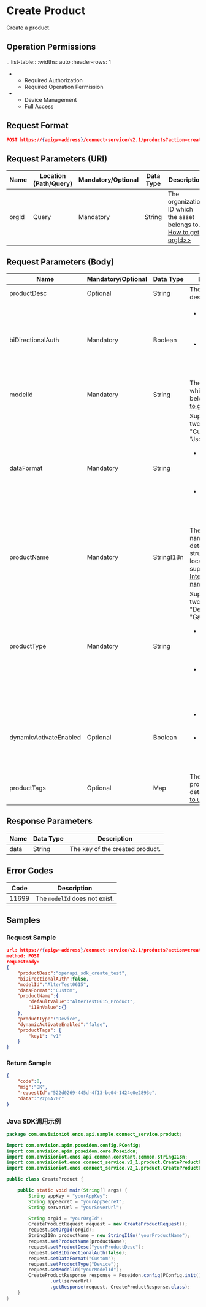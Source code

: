 # Create Product

Create a product.

## Operation Permissions

.. list-table::
   :widths: auto
   :header-rows: 1

   * - Required Authorization
     - Required Operation Permission
   * - Device Management
     - Full Access

## Request Format

```json
POST https://{apigw-address}/connect-service/v2.1/products?action=create
```

## Request Parameters (URI)

| Name | Location (Path/Query) | Mandatory/Optional | Data Type | Description |
|---------------|------------------|----------|-----------|--------------|
| orgId         | Query            | Mandatory     | String    | The organization ID which the asset belongs to. [How to get orgId>>](/docs/api/en/2.1.0/api_faqs#how-to-get-organization-id-orgid-orgid)                |


## Request Parameters (Body)

| Name | Mandatory/Optional | Data Type | Description |
|--------------------|----------|-----------|--------------|
| productDesc       | Optional     | String       | The product description. |
| biDirectionalAuth | Mandatory      | Boolean      | <ul><li>true = supports two-way authentication</li><li>false = does not support two-way authentication</li></ul>                                                  |
| modelId           | Mandatory      | String      | The model ID which the asset belongs to. [How to get modelID>>](/docs/api/en/2.1.0/api_faqs#how-to-get-model-id-modelid-modelid)   |
| dataFormat        | Mandatory      | String      | Supports only two values: "Custom" and "Json". <ul><li>"Custom" represents the user-defined data type.</li><li>"Json" represents the JSON data type.</li></ul> |
| productName       | Mandatory      | StringI18n | The product name. For more details on the structure and locales supported, see [Internationalized name struct](/docs/api/en/2.1.0/api_faqs.html#internationalized-name-struct). |
| productType       | Mandatory      | String      | Supports only two values: "Device" and "Gateway".<ul><li>"Device" represents common product types.</li><li>"Gateway" represents gateway types.</li></ul> |
|dynamicActivateEnabled|Optional|Boolean|<ul><li>true = able to activate dynamically</li><li>false (default) = not able to activate dynamically</li></ul> |
|productTags|Optional|Map|The tags of the product. For details, see [How to use tags](/docs/api/en/2.1.0/api_faqs.html#how-to-use-tag).|



## Response Parameters

| Name | Data Type | Description |
|-------------|-----------------------------------|-----------------------------|
| data| String          | The key of the created product.    |


## Error Codes

| Code|Description |
|-----|---------------------|
| 11699| The ``modelId`` does not exist.              |

## Samples

### Request Sample

```json
url: https://{apigw-address}/connect-service/v2.1/products?action=create&orgId=yourOrgId
method: POST
requestBody:
{
	"productDesc":"openapi_sdk_create_test",
	"biDirectionalAuth":false,
	"modelId":"AlterTest0615",
	"dataFormat":"Custom",
	"productName":{
		"defaultValue":"AlterTest0615_Product",
		"i18nValue":{}
	},
	"productType":"Device",
	"dynamicActivateEnabled":"false",
	"productTags": {
		"key1": "v1"
	}
}

```

### Return Sample

```json
{
	"code":0,
	"msg":"OK",
	"requestId":"522d0269-445d-4f13-be04-1424e0e2893e",
	"data":"2zp6A70r"
}
```

### Java SDK调用示例


```java
package com.envisioniot.enos.api.sample.connect_service.product;

import com.envision.apim.poseidon.config.PConfig;
import com.envision.apim.poseidon.core.Poseidon;
import com.envisioniot.enos.api.common.constant.common.StringI18n;
import com.envisioniot.enos.connect_service.v2_1.product.CreateProductRequest;
import com.envisioniot.enos.connect_service.v2_1.product.CreateProductResponse;

public class CreateProduct {

    public static void main(String[] args) {
        String appKey = "yourAppKey";
        String appSecret = "yourAppSecret";
        String serverUrl = "yourSeverUrl";

        String orgId = "yourOrgId";
        CreateProductRequest request = new CreateProductRequest();
        request.setOrgId(orgId);
        StringI18n productName = new StringI18n("yourProductName");
        request.setProductName(productName);
        request.setProductDesc("yourProductDesc");
        request.setBiDirectionalAuth(false);
        request.setDataFormat("Custom");
        request.setProductType("Device");
        request.setModelId("yourModelId");
        CreateProductResponse response = Poseidon.config(PConfig.init().appKey(appKey).appSecret(appSecret).debug())
                .url(serverUrl)
                .getResponse(request, CreateProductResponse.class);
    }
}
```
